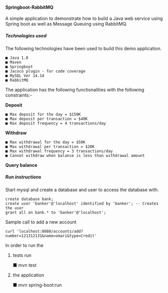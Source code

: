 #### Springboot-RabbitMQ
A simple application to demonstrate how to build a Java web service using Spring boot as well as Message Queuing using RabbitMQ.

##### Technologies used
The following technologies have been used to build this demo application.

	■ Java 1.8
	■ Maven
	■ Springboot
	■ Jacoco plugin - for code coverage
	■ MySQL Ver 14.14 
	■ RabbitMQ 
	
	

The application has the following functionalities with the following constraints:- 

 **Deposit**
 
 	■ Max deposit for the day = $150K
	■ Max deposit per transaction = $40K
	■ Max deposit frequency = 4 transactions/day
	
 **Withdraw**
 
	■ Max withdrawal for the day = $50K
	■ Max withdrawal per transaction = $20K
	■ Max withdrawal frequency = 3 transactions/day
	■ Cannot withdraw when balance is less than withdrawal amount
	
 **Query balance**
 
##### Run instructions

Start mysql and create a database and user to access the database with.

	create database bank;
	create user 'banker'@'localhost' identified by 'banker'; -- Creates the user
    grant all on bank.* to 'banker'@'localhost'; 
    
   Sample call to add a new account 
   
    curl 'localhost:8080/accounts/add?number=121312131&name=omari&type=Credit'
    
 
 In order to run the 

 1. tests run 
 
	■ mvn test
	
 
 2. the application 
 
	■ mvn spring-boot:run
	
	
	

 
 
 
 

